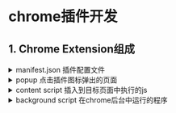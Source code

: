 # chrome插件开发
## 1. Chrome Extension组成
<details>
<summary>manifest.json 插件配置文件</summary>
manifest.json必须放在插件项目的根目录，里面包含了插件的各种配置信息，包括popup、content script、background script等路径
</details>

<details>
<summary>popup 点击插件图标弹出的页面</summary>
作为一个独立的弹出界面，有自己的html、css、js，可以按照常规项目来开发
</details>
<details>
<summary>content script 插入到目标页面中执行的js</summary>
content script是注入到目标页面中执行的js脚本，可以获取目标页面的dom并进行修改。但是content script的js与目标页面是相互隔离的。也就是说，content script与目标页面不会出现互相污染的问题，同时也不能调用对方的方法（ps：会出现css互相污染）
</details>
</details>
<details>
<summary>background script 在chrome后台中运行的程序
</summary>
background script常驻在浏览器后台运行，没有实际页面（可以通过manifest.json指定一个页面，如果不设置，chrome会自动生成一个），它的生命周期随着浏览器的打开而开始，随着浏览器的关闭而结束。一般把全局的、需要一直运行的代码放在这里。重要的是，backgroun script的权限非常高，除了可以调用几乎所有的chrome extension api外，还可以跨域发请求
</details>